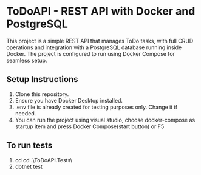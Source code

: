 # ToDoAPI - REST API with Docker and PostgreSQL

This project is a simple REST API that manages ToDo tasks, with full CRUD operations and integration with a PostgreSQL database running inside Docker. The project is configured to run using Docker Compose for seamless setup.

## Setup Instructions

1. Clone this repository.
2. Ensure you have Docker Desktop installed.
3. .env file is already created for testing purposes only. Change it if needed.
4. You can run the project using visual studio, choose docker-compose as startup item and press Docker Compose(start button) or F5

## To run tests
1. cd cd .\ToDoAPI.Tests\
2. dotnet test
